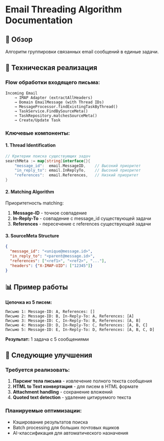 # Email Threading Algorithm Documentation

## 🎯 Обзор
Алгоритм группировки связанных email сообщений в единые задачи.

## 🔧 Техническая реализация

### Flow обработки входящего письма:
```
Incoming Email 
    → IMAP Adapter (extractAllHeaders) 
    → Domain EmailMessage (with Thread IDs)
    → MessageProcessor.findExistingTaskByThread()
    → TaskService.FindBySourceMeta()
    → TaskRepository.matchesSourceMeta()
    → Create/Update Task
```

### Ключевые компоненты:

#### 1. Thread Identification
```go
// Критерии поиска существующих задач
searchMeta := map[string]interface{}{
    "message_id":  email.MessageID,    // Высокий приоритет
    "in_reply_to": email.InReplyTo,    // Высокий приоритет  
    "references":  email.References,   // Низкий приоритет
}
```

#### 2. Matching Algorithm
Приоритетность matching:
1. **Message-ID** - точное совпадение
2. **In-Reply-To** - совпадение с message_id существующей задачи
3. **References** - пересечение с references существующей задачи

#### 3. SourceMeta Structure
```json
{
  "message_id": "<unique@message.id>",
  "in_reply_to": "<parent@message.id>", 
  "references": ["<ref1>", "<ref2>", "..."],
  "headers": {"X-IMAP-UID": ["12345"]}
}
```

## 📊 Пример работы

**Цепочка из 5 писем:**
```
Письмо 1: Message-ID: A, References: []
Письмо 2: Message-ID: B, In-Reply-To: A, References: [A]
Письмо 3: Message-ID: C, In-Reply-To: B, References: [A, B]  
Письмо 4: Message-ID: D, In-Reply-To: C, References: [A, B, C]
Письмо 5: Message-ID: E, In-Reply-To: D, References: [A, B, C, D]
```

**Результат:** 1 задача с 5 сообщениями

## 🚀 Следующие улучшения

### Требуется реализовать:
1. **Парсинг тела письма** - извлечение полного текста сообщения
2. **HTML to Text конвертация** - для писем в HTML формате
3. **Attachment handling** - сохранение вложений
4. **Quoted text detection** - удаление цитируемого текста

### Планируемые оптимизации:
- Кэширование результатов поиска
- Batch processing для больших почтовых ящиков
- AI-классификация для автоматического назначения
